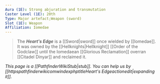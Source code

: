 ```yaml
---
Aura (1E): Strong abjuration and transmutation
Caster Level (1E): 20th
Type: Major artefact;Weapon (sword)
Slot (1E): Weapon
Affiliation: Iomedae
---
```


> The ***Heart's Edge*** is a [[Sword|sword]] once wielded by [[Iomedae]]. It was owned by the [[Hellknights|Hellknight]] [[Order of the Godclaw]] until the Iomedaean [[Glorious Reclamation]] overran [[Citadel Dinyar]] and reclaimed it.



*This page is a [[PathfinderWikiStub|stub]]. You can help us by [[httpspathfinderwikicomwindexphptitleHeart's Edgeactionedit|expanding it]].*







